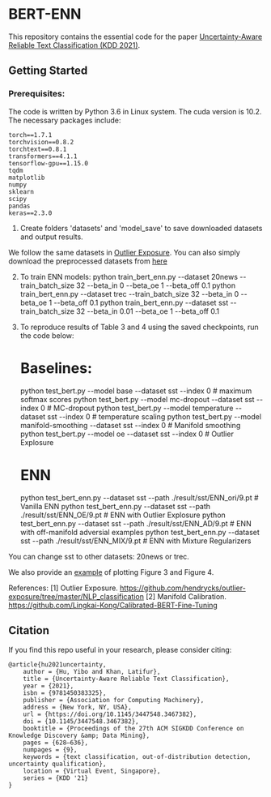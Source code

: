 # BERT-ENN

This repository contains the essential code for the paper [Uncertainty-Aware Reliable Text Classification (KDD 2021)](https://dl.acm.org/doi/10.1145/3447548.3467382).


## Getting Started
### Prerequisites:
The code is written by Python 3.6 in Linux system. The cuda version is 10.2. 
The necessary packages include:

	torch==1.7.1 
	torchvision==0.8.2 
	torchtext==0.8.1
	transformers==4.1.1 
	tensorflow-gpu==1.15.0 
	tqdm 
	matplotlib 
	numpy 
	sklearn 
	scipy 
	pandas 
	keras==2.3.0 


1. Create folders 'datasets' and 'model_save' to save downloaded datasets and output results.
    
  We follow the same datasets in [Outlier Exposure](https://github.com/hendrycks/outlier-exposure/tree/master/NLP_classification).
  You can also simply download the preprocessed datasets from [here](https://drive.google.com/drive/folders/1wMlKX5_Gfubsant3mtVH_yh2VL_yv06O?usp=sharing)
  

2.  To train ENN models:
    python train_bert_enn.py --dataset 20news --train_batch_size 32 --beta_in 0 --beta_oe 1 --beta_off 0.1
    python train_bert_enn.py --dataset trec --train_batch_size 32 --beta_in 0 --beta_oe 1 --beta_off 0.1
    python train_bert_enn.py --dataset sst --train_batch_size 32 --beta_in 0.01 --beta_oe 1 --beta_off 0.1
    
	 
3.  To reproduce results of Table 3 and 4 using the saved checkpoints, run the code below:
	
	# Baselines:
	
	python test_bert.py --model base --dataset sst --index 0					# maximum softmax scores
	python test_bert.py --model mc-dropout --dataset sst --index 0				# MC-dropout
	python test_bert.py --model temperature --dataset sst --index 0				# temperature scaling
	python test_bert.py --model manifold-smoothing --dataset sst --index 0		# Manifold smoothing
	python test_bert.py --model oe --dataset sst --index 0						# Outlier Explosure
	
	
	# ENN
	
	python test_bert_enn.py --dataset sst --path ./result/sst/ENN_ori/9.pt		# Vanilla ENN
	python test_bert_enn.py --dataset sst --path ./result/sst/ENN_OE/9.pt		# ENN with Outlier Explosure
	python test_bert_enn.py --dataset sst --path ./result/sst/ENN_AD/9.pt		# ENN with off-manifold adversial examples
	python test_bert_enn.py --dataset sst --path ./result/sst/ENN_MIX/9.pt		# ENN with Mixture Regularizers
	
You can change sst to other datasets: 20news or trec.
	
We also provide an [example](https://github.com/snowood1/BERT-ENN/blob/main/demo%20result%20figures-final.ipynb) of plotting Figure 3 and Figure 4.
	
References:
[1] Outlier Exposure. https://github.com/hendrycks/outlier-exposure/tree/master/NLP_classification
[2] Manifold Calibration. https://github.com/Lingkai-Kong/Calibrated-BERT-Fine-Tuning




## Citation

If you find this repo useful in your research, please consider citing:

    @article{hu2021uncertainty,
        author = {Hu, Yibo and Khan, Latifur},
        title = {Uncertainty-Aware Reliable Text Classification},
        year = {2021},
        isbn = {9781450383325},
        publisher = {Association for Computing Machinery},
        address = {New York, NY, USA},
        url = {https://doi.org/10.1145/3447548.3467382},
        doi = {10.1145/3447548.3467382},
        booktitle = {Proceedings of the 27th ACM SIGKDD Conference on Knowledge Discovery &amp; Data Mining},
        pages = {628–636},
        numpages = {9},
        keywords = {text classification, out-of-distribution detection, uncertainty qualification},
        location = {Virtual Event, Singapore},
        series = {KDD '21}
    }

